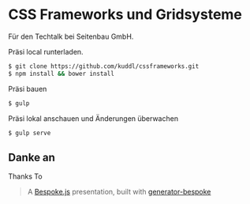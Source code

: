 # CSS Frameworks und Gridsysteme

Für den Techtalk bei Seitenbau GmbH.

Präsi local runterladen.

```bash
$ git clone https://github.com/kuddl/cssframeworks.git
$ npm install && bower install
```

Präsi bauen
```bash
$ gulp
```
Präsi lokal anschauen und Änderungen überwachen
```bash
$ gulp serve
```

## Danke an 

Thanks To 

> A [Bespoke.js](http://markdalgleish.com/projects/bespoke.js) presentation, built with [generator-bespoke](https://github.com/markdalgleish/generator-bespoke)
